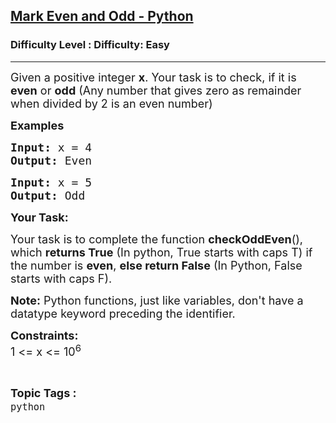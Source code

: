 <h2><a href="https://www.geeksforgeeks.org/problems/mark-even-and-odd/1?page=1&category=python&difficulty=Basic,Easy&sortBy=submissions">Mark Even and Odd - Python</a></h2><h3>Difficulty Level : Difficulty: Easy</h3><hr><div class="problems_problem_content__Xm_eO" style="user-select: auto;"><p style="user-select: auto;"><span style="font-size: 18px; user-select: auto;">Given a positive integer <strong style="user-select: auto;">x</strong>. Your&nbsp;task is to check, if it is <strong style="user-select: auto;">even</strong> or <strong style="user-select: auto;">odd</strong> (Any number that gives&nbsp;zero as remainder when divided by 2 is an even number)</span></p>
<p style="user-select: auto;"><span style="font-size: 18px; user-select: auto;"><strong style="user-select: auto;">Examples <br style="user-select: auto;"></strong></span></p>
<pre style="user-select: auto;"><span style="font-size: 18px; user-select: auto;"><strong style="user-select: auto;">Input: </strong>x = 4
<strong style="user-select: auto;">Output: </strong>Even</span>
</pre>
<pre style="user-select: auto;"><span style="font-size: 18px; user-select: auto;"><strong style="user-select: auto;">Input: </strong>x = 5
<strong style="user-select: auto;">Output: </strong>Odd</span>
</pre>
<p style="user-select: auto;"><strong style="user-select: auto;"><span style="font-size: 18px; user-select: auto;">Your Task:</span></strong></p>
<p style="user-select: auto;"><span style="font-size: 18px; user-select: auto;">Your task is to complete the function <strong style="user-select: auto;">checkOddEven</strong>(), which <strong style="user-select: auto;">returns True</strong> (In python, True starts with caps T) if the number is <strong style="user-select: auto;">even</strong>, <strong style="user-select: auto;">else return False</strong> (In Python, False starts with caps F).</span></p>
<p style="user-select: auto;"><span style="font-size: 18px; user-select: auto;"><strong style="user-select: auto;">Note:</strong> Python functions, just like variables, don't have a datatype keyword preceding the identifier.</span></p>
<p style="user-select: auto;"><span style="font-size: 18px; user-select: auto;"><strong style="user-select: auto;">Constraints:</strong><br style="user-select: auto;">1 &lt;= x &lt;= 10<sup style="user-select: auto;">6</sup></span></p></div><br><p><span style=font-size:18px><strong>Topic Tags : </strong><br><code>python</code>&nbsp;